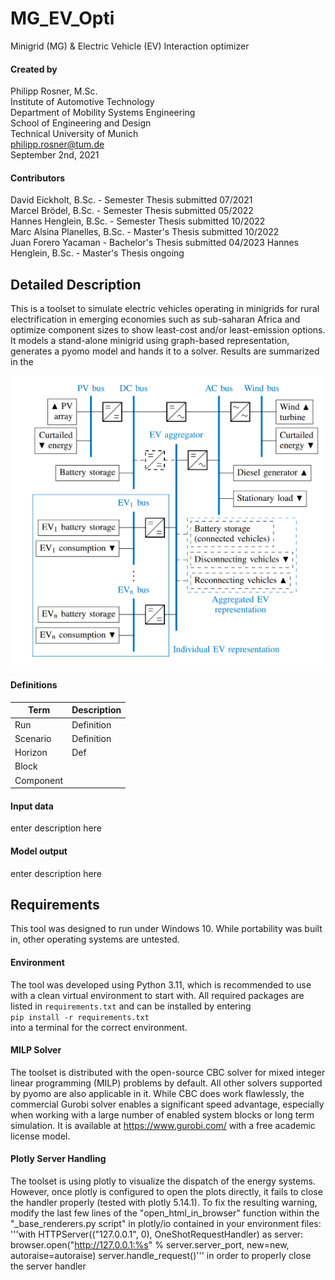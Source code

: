 # MG_EV_Opti
Minigrid (MG) & Electric Vehicle (EV) Interaction optimizer

#### Created by 
Philipp Rosner, M.Sc.  
Institute of Automotive Technology  
Department of Mobility Systems Engineering  
School of Engineering and Design  
Technical University of Munich  
philipp.rosner@tum.de  
September 2nd, 2021

#### Contributors  
David Eickholt, B.Sc. - Semester Thesis submitted 07/2021  
Marcel Brödel, B.Sc. - Semester Thesis submitted 05/2022  
Hannes Henglein, B.Sc. - Semester Thesis submitted 10/2022  
Marc Alsina Planelles, B.Sc. - Master's Thesis submitted 10/2022  
Juan Forero Yacaman - Bachelor's Thesis submitted 04/2023
Hannes Henglein, B.Sc. - Master's Thesis ongoing

## Detailed Description  
This is a toolset to simulate electric vehicles operating in minigrids for rural electrification in emerging economies such as sub-saharan
Africa and optimize component sizes to show least-cost and/or least-emission options. It models a stand-alone minigrid using graph-based
representation, generates a pyomo model and hands it to a solver. Results are summarized in the

![System diagram](./images/system_diagram.png)

#### Definitions
| Term      | Description |
|-----------|-------------|
| Run       | Definition  |
| Scenario  | Definition  |
| Horizon   | Def         |
| Block     |             |
| Component |             |


#### Input data
enter description here

#### Model output
enter description here

## Requirements  
This tool was designed to run under Windows 10. While portability was built in, other operating systems are untested.

#### Environment
The tool was developed using Python 3.11, which is recommended to use with a clean virtual environment to start with.
All required packages are listed in ```requirements.txt``` and can be installed by entering  
```pip install -r requirements.txt```  
into a terminal for the correct environment.

#### MILP Solver
The toolset is distributed with the open-source CBC solver for mixed integer linear programming (MILP) problems by 
default. All other solvers supported by pyomo are also applicable in it. While CBC does work flawlessly, the commercial
Gurobi solver enables a significant speed advantage, especially when working with a large number of enabled system
blocks or long term simulation. It is available at https://www.gurobi.com/ with a free academic license model.

#### Plotly Server Handling
The toolset is using plotly to visualize the dispatch of the energy systems. However, once plotly is configured to open
the plots directly, it fails to close the handler properly (tested with plotly 5.14.1). To fix the resulting warning,
modify the last few lines of the "open_html_in_browser" function within the "_base_renderers.py script" in plotly/io
contained in your environment files:
    '''with HTTPServer(("127.0.0.1", 0), OneShotRequestHandler) as server:
			browser.open("http://127.0.0.1:%s" % server.server_port, new=new, autoraise=autoraise)
			server.handle_request()'''
in order to properly close the server handler



